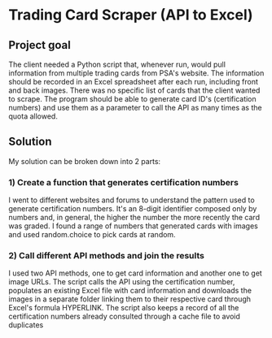 # Trading Card Scraper (API to Excel)


## Project goal
The client needed a Python script that, whenever run, would pull information from multiple trading cards from PSA's website. The information should be recorded in an Excel spreadsheet after each run, including front and back images.
There was no specific list of cards that the client wanted to scrape. The program should be able to generate card ID's (certification numbers) and use them as a parameter to call the API as many times as the quota allowed.

## Solution
My solution can be broken down into 2 parts:


### 1) Create a function that generates certification numbers
I went to different websites and forums to understand the pattern used to generate certification numbers. It's an 8-digit identifier composed only by numbers and, in general, the higher the number the more recently the card was graded. I found a range of numbers that generated cards with images and used random.choice to pick cards at random.


### 2) Call different API methods and join the results
I used two API methods, one to get card information and another one to get image URLs.
The script calls the API using the certification number, populates an existing Excel file with card information and downloads the images in a separate folder linking them to their respective card through Excel's formula HYPERLINK.
The script also keeps a record of all the certification numbers already consulted through a cache file to avoid duplicates
